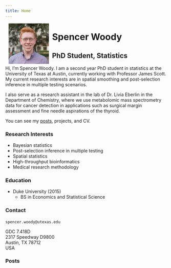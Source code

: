 ```yaml
---
title: Home
---
```


[<img src="portrait.jpg" style="max-width:25%;min-width:40px;float:left;" alt="Github repo" hspace="10" />](https://github.com/yihui/hugo-xmin)

# Spencer Woody

## PhD Student, Statistics

Hi, I’m Spencer Woody. I am a second year PhD student in statistics at the University of Texas at Austin, currently working with Professor James Scott. My current research interests are in spatial smoothing and post-selection inference in multiple testing scenarios.

I also serve as a research assistant in the lab of Dr. Livia Eberlin in the Department of Chemistry, where we use metabolomic mass spectrometry data for cancer detection in applications such as surgical margin assessment and fine needle aspirations of the thyroid.

You can see my [posts](/post/), projects, and CV.

### Research Interests

- Bayesian statistics
- Post-selection inference in multiple testing
- Spatial statistics
- High-throughput bioinformatics
- Medical research methodology

### Education

- Duke University (2015)
  - BS in Economics and Statistical Science

### Contact

`spencer.woody@utexas.edu`

GDC 7.418D  
2317 Speedway D9800  
Austin, TX 78712  
USA

### Posts
